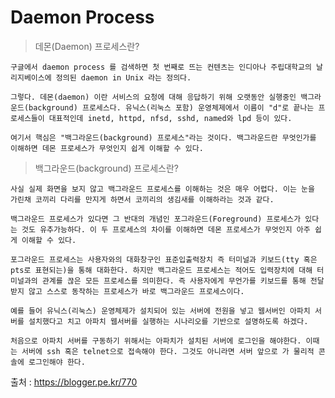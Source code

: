 # Daemon Process

> 데몬(Daemon) 프로세스란?

    구글에서 daemon process 를 검색하면 첫 번째로 뜨는 컨텐츠는 인디아나 주립대학교의 날리지베이스에 정의된 daemon in Unix 라는 정의다.

    그렇다. 데몬(daemon) 이란 서비스의 요청에 대해 응답하기 위해 오랫동안 실행중인 백그라운드(background) 프로세스다. 유닉스(리눅스 포함) 운영체제에서 이름이 "d"로 끝나는 프로세스들이 대표적인데 inetd, httpd, nfsd, sshd, named와 lpd 등이 있다.
    
    여기서 핵심은 "백그라운드(background) 프로세스"라는 것이다. 백그라운드란 무엇인가를 이해하면 데몬 프로세스가 무엇인지 쉽게 이해할 수 있다.

> 백그라운드(background) 프로세스란?

    사실 실제 화면을 보지 않고 백그라운드 프로세스를 이해하는 것은 매우 어렵다. 이는 눈을 가린채 코끼리 다리를 만지게 하면서 코끼리의 생김새를 이해하라는 것과 같다.
    
    백그라운드 프로세스가 있다면 그 반대의 개념인 포그라운드(Foreground) 프로세스가 있다는 것도 유추가능하다. 이 두 프로세스의 차이를 이해하면 데몬 프로세스가 무엇인지 아주 쉽게 이해할 수 있다.

    포그라운드 프로세스는 사용자와의 대화창구인 표준입출력장치 즉 터미널과 키보드(tty 혹은 pts로 표현되는)을 통해 대화한다. 하지만 백그라운드 프로세스는 적어도 입력장치에 대해 터미널과의 관계를 끊은 모든 프로세스를 의미한다. 즉 사용자에게 무언가를 키보드를 통해 전달받지 않고 스스로 동작하는 프로세스가 바로 백그라운드 프로세스이다. 
    
    예를 들어 유닉스(리눅스) 운영체제가 설치되어 있는 서버에 전원을 넣고 웹서버인 아파치 서버를 설치했다고 치고 아파치 웹서버를 실행하는 시나리오를 기반으로 설명하도록 하겠다.
    
    처음으로 아파치 서버를 구동하기 위해서는 아파치가 설치된 서버에 로그인을 해야한다. 이때는 서버에 ssh 혹은 telnet으로 접속해야 한다. 그것도 아니라면 서버 앞으로 가 물리적 콘솔에 로그인해야 한다. 

출처 : https://blogger.pe.kr/770